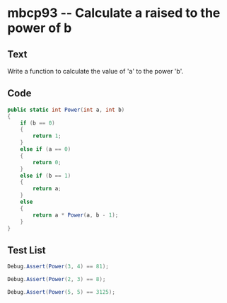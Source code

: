 # mbcp93 -- Calculate a raised to the power of b

## Text

Write a function to calculate the value of 'a' to the power 'b'.

## Code

```csharp
public static int Power(int a, int b)
{
    if (b == 0)
    {
        return 1;
    }
    else if (a == 0)
    {
        return 0;
    }
    else if (b == 1)
    {
        return a;
    }
    else
    {
        return a * Power(a, b - 1);
    }
}
```

## Test List

```csharp
Debug.Assert(Power(3, 4) == 81);
```

```csharp
Debug.Assert(Power(2, 3) == 8);
```

```csharp
Debug.Assert(Power(5, 5) == 3125);
```
